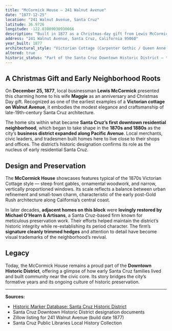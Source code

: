```yaml
---
title: "McCormick House – 241 Walnut Avenue"
date: "1877-12-25"
location: "241 Walnut Avenue, Santa Cruz"
latitude: 36.9726
longitude: -122.03009030930666
description: "Built in 1877 as a Christmas-day gift from Lewis McCormick to his wife Maggie, this Victorian cottage stands in Santa Cruz’s earliest downtown residential district and remains a testament to the city’s architectural preservation efforts."
address: "241 Walnut Avenue, Santa Cruz, California 95060"
year_built: 1877
architectural_style: "Victorian Cottage (Carpenter Gothic / Queen Anne influences)"
altered: true
historic_status: "Part of the Santa Cruz Downtown Historic District – the city’s first downtown residential neighborhood"
---
```


## A Christmas Gift and Early Neighborhood Roots

On **December 25, 1877**, local businessman **Lewis McCormick** presented this charming home to his wife **Maggie** as an anniversary and Christmas Day gift. Recognized as one of the earliest examples of a **Victorian cottage on Walnut Avenue**, it embodies the modest elegance and craftsmanship of late-19th-century Santa Cruz architecture.

The home sits within what became **Santa Cruz’s first downtown residential neighborhood**, which began to take shape in the **1870s and 1880s** as the city’s **business district expanded along Pacific Avenue**. Local merchants, civic leaders, and tradesmen built homes here to live close to their shops and offices. The district’s historic designation confirms its role as the nucleus of early residential Santa Cruz.

## Design and Preservation

The **McCormick House** showcases features typical of the 1870s Victorian Cottage style — steep front gables, ornamental woodwork, and narrow, vertically proportioned windows. Its scale reflects a balance between urban refinement and small-town charm, characteristic of the early post-Gold Rush architecture along California’s central coast.

In later decades, **adjacent homes on this block** were **lovingly restored by Michael O’Hearn & Artisans**, a Santa Cruz-based firm known for meticulous preservation work. Their efforts helped maintain the district’s historic integrity while re-establishing its period character. The firm’s **signature cleanly trimmed hedges** and attention to detail have become visual trademarks of the neighborhood’s revival.

## Legacy

Today, the McCormick House remains a proud part of the **Downtown Historic District**, offering a glimpse of how early Santa Cruz families lived and built community near the civic core. Its story bridges the city’s formative years and its ongoing culture of historic preservation.

---

**Sources:**

- [Historic Marker Database: Santa Cruz Historic District](https://www.hmdb.org/m.asp?m=205066)
- Santa Cruz Downtown Historic District designation documents
- Zillow listing for 241 Walnut Avenue (build date 1877)
- Santa Cruz Public Libraries Local History Collection
